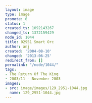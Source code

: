 ```yaml
---
layout: image
type: image
promote: 0
status: 1
created_ts: 1092143267
changed_ts: 1372159429
node_id: 1044
title: 02951 Smart Orc
author: anj
created: '2004-08-10'
changed: '2013-06-25'
redirect_from: []
permalink: "/node/1044/"
tags:
- The Return Of The King
- 2003/11 - November 2003
images:
- src: image/images/129_2951-1044.jpg
  name: 129_2951-1044.jpg
---
```


